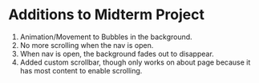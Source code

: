 # Additions to Midterm Project
1. Animation/Movement to Bubbles in the background.
2. No more scrolling when the nav is open.
3. When nav is open, the background fades out to disappear.
4. Added custom scrollbar, though only works on about page because it has most content to enable scrolling.